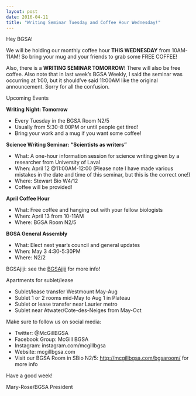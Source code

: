 ```yaml
---
layout: post
date: 2016-04-11
title: "Writing Seminar Tuesday and Coffee Hour Wednesday!"
---
```


Hey BGSA!
 
We will be holding our monthly coffee hour **THIS WEDNESDAY** from 10AM-11AM! So bring your mug and your friends to grab some FREE COFFEE!
 
Also, there is a **WRITING SEMINAR TOMORROW**! There will also be free coffee.  Also note that in last week’s BGSA Weekly, I said the seminar was occurring at 1:00, but it should’ve said 11:00AM like the original announcement. Sorry for all the confusion.
 
Upcoming Events
 
**Writing Night: Tomorrow**

- Every Tuesday in the BGSA Room N2/5
- Usually from 5:30-8:00PM or until people get tired!
- Bring your work and a mug if you want some coffee!
 
**Science Writing Seminar: “Scientists as writers”**

- What: A one-hour information session for science writing given by a researcher from University of Laval
- When: April 12 @11:00AM-12:00 (Please note I have made various mistakes in the date and time of this seminar, but this is the correct one!)
- Where: Stewart Bio W4/12
- Coffee will be provided!
 
**April Coffee Hour**

- What: Free coffee and hanging out with your fellow biologists
- When: April 13 from 10-11AM
- Where: BGSA Room N2/5
 
**BGSA General Assembly**

- What: Elect next year’s council and general updates
- When: May 3 4:30-5:30PM
- Where: N2/2
 
BGSAjiji: see the [BGSAjiji](https://docs.google.com/spreadsheets/d/1s9BcBibvzUni4RXZ90X5_LQtxD_19S6mxys_-VmQ1CM/edit?pli=1#gid=0) for more info!

Apartments for sublet/lease

- Sublet/lease transfer Westmount May-Aug
- Sublet 1 or 2 rooms mid-May to Aug 1 in Plateau
- Sublet or lease transfer near Laurier metro
- Sublet near Atwater/Cote-des-Neiges from May-Oct

Make sure to follow us on social media:

- Twitter: @McGillBGSA
- Facebook Group: McGill BGSA
- Instagram: instagram.com/mcgillbgsa 
- Website: mcgillbgsa.com
- Visit our BGSA Room in SBio N2/5: http://mcgillbgsa.com/bgsaroom/ for more info
 
 
Have a good week!

Mary-Rose/BGSA President
